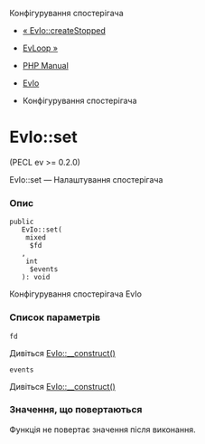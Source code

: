 Конфігурування спостерігача

-   [« EvIo::createStopped](evio.createstopped.html)
    
-   [EvLoop »](class.evloop.html)
    
-   [PHP Manual](index.html)
    
-   [EvIo](class.evio.html)
    
-   Конфігурування спостерігача
    

# EvIo::set

(PECL ev >= 0.2.0)

EvIo::set — Налаштування спостерігача

### Опис

```methodsynopsis
public
   EvIo::set(
    mixed
     $fd
   , 
    int
     $events
   ): void
```

Конфігурування спостерігача EvIo

### Список параметрів

`fd`

Дивіться [EvIo::\_\_construct()](evio.construct.html)

`events`

Дивіться [EvIo::\_\_construct()](evio.construct.html)

### Значення, що повертаються

Функція не повертає значення після виконання.
